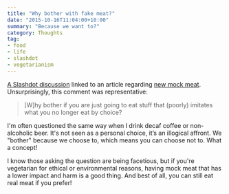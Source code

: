 ```yaml
---
title: "Why bother with fake meat?"
date: "2015-10-16T11:04:00+10:00"
summary: "Because we want to?"
category: Thoughts
tag:
- food
- life
- slashdot
- vegetarianism
---
```

[A Slashdot discussion](http://science.slashdot.org/story/15/10/14/1858256/a-fresh-take-on-fake-meat) linked to an article regarding [new mock meat](http://techcrunch.com/2015/10/06/impossible-foods-raises-a-whopping-108-million-for-its-plant-based-burgers/#.sgaspp:x3oA). Unsurprisingly, this comment was representative:

> [W]hy bother if you are just going to eat stuff that (poorly) imitates what you no longer eat by choice?

I'm often questioned the same way when I drink decaf coffee or non-alcoholic beer. It's not seen as a personal choice, it’s an illogical affront. We "bother" because we choose to, which means you can choose not to. What a concept!

I know those asking the question are being facetious, but if you're vegetarian for ethical or environmental reasons, having mock meat that has a lower impact and harm is a good thing. And best of all, you can still eat real meat if you prefer!

